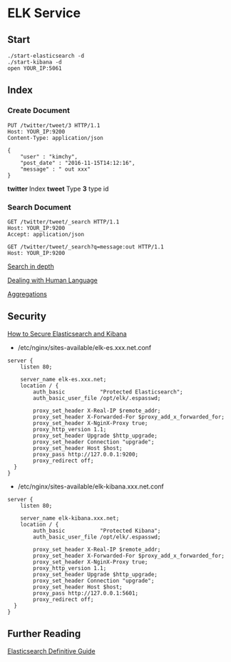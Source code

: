 # ELK Service


## Start
```
./start-elasticsearch -d
./start-kibana -d
open YOUR_IP:5061
```

## Index
### Create Document
```
PUT /twitter/tweet/3 HTTP/1.1
Host: YOUR_IP:9200
Content-Type: application/json

{
    "user" : "kimchy",
    "post_date" : "2016-11-15T14:12:16",
    "message" : " out xxx"
}
```

**twitter** Index
**tweet** Type
**3** type id


### Search Document

```
GET /twitter/tweet/_search HTTP/1.1
Host: YOUR_IP:9200
Accept: application/json
```

```
GET /twitter/tweet/_search?q=message:out HTTP/1.1
Host: YOUR_IP:9200
```

[Search in depth](https://www.elastic.co/guide/en/elasticsearch/guide/current/search-in-depth.html)

[Dealing with Human Language](https://www.elastic.co/guide/en/elasticsearch/guide/current/languages.html#languages)

[Aggregations](https://www.elastic.co/guide/en/elasticsearch/guide/current/aggregations.html)

## Security
[How to Secure Elasticsearch and Kibana](https://www.mapr.com/blog/how-secure-elasticsearch-and-kibana)

*  /etc/nginx/sites-available/elk-es.xxx.net.conf
```
server {
    listen 80;

    server_name elk-es.xxx.net;
    location / {
        auth_basic           "Protected Elasticsearch";
        auth_basic_user_file /opt/elk/.espasswd;

        proxy_set_header X-Real-IP $remote_addr;
        proxy_set_header X-Forwarded-For $proxy_add_x_forwarded_for;
        proxy_set_header X-NginX-Proxy true;
        proxy_http_version 1.1;
        proxy_set_header Upgrade $http_upgrade;
        proxy_set_header Connection "upgrade";
        proxy_set_header Host $host;
        proxy_pass http://127.0.0.1:9200;
        proxy_redirect off;
  }
}
```

*  /etc/nginx/sites-available/elk-kibana.xxx.net.conf
```
server {
    listen 80;

    server_name elk-kibana.xxx.net;
    location / {
        auth_basic           "Protected Kibana";
        auth_basic_user_file /opt/elk/.espasswd;

        proxy_set_header X-Real-IP $remote_addr;
        proxy_set_header X-Forwarded-For $proxy_add_x_forwarded_for;
        proxy_set_header X-NginX-Proxy true;
        proxy_http_version 1.1;
        proxy_set_header Upgrade $http_upgrade;
        proxy_set_header Connection "upgrade";
        proxy_set_header Host $host;
        proxy_pass http://127.0.0.1:5601;
        proxy_redirect off;
  }
}
```

## Further Reading
[Elasticsearch Definitive Guide](./elasticsearch-definitive-guide-en.pdf)